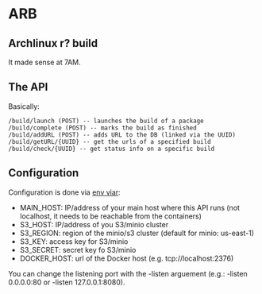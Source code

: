 # ARB

## Archlinux r? build
It made sense at 7AM.

## The API
Basically:
```
/build/launch (POST) -- launches the build of a package
/build/complete (POST) -- marks the build as finished
/build/addURL (POST) -- adds URL to the DB (linked via the UUID)
/build/getURL/{UUID} -- get the urls of a specified build
/build/check/{UUID} -- get status info on a specific build
```

## Configuration
Configuration is done via [env viar](https://en.wikipedia.org/wiki/Environment_variable):
* MAIN_HOST: IP/address of your main host where this API runs (not localhost, it needs to be reachable from the containers)
* S3_HOST: IP/address of you S3/minio cluster
* S3_REGION: region of the minio/s3 cluster (default for minio: us-east-1)
* S3_KEY: access key for S3/minio
* S3_SECRET: secret key fo S3/minio
* DOCKER_HOST: url of the Docker host (e.g. tcp://localhost:2376)

You can change the listening port with the -listen arguement (e.g.: -listen 0.0.0.0:80 or -listen 127.0.0.1:8080).
